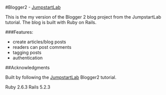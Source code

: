#Blogger2 - [JumpstartLab](http://tutorials.jumpstartlab.com/projects/blogger.html#blogger-2)

This is the my version of the Blogger 2 blog project from the JumpstartLab tutorial. The blog is built with Ruby on Rails.

###Features:
- create articles/blog posts
- readers can post comments
- tagging posts
- authentication

##Acknowledgments

Built by following the [JumpstartLab](http://tutorials.jumpstartlab.com/projects/blogger.html#blogger-2) Blogger2 tutorial.

Ruby 2.6.3
Rails 5.2.3


